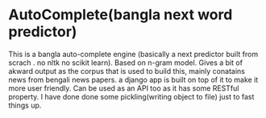 # AutoComplete(bangla next word predictor)
This is a bangla auto-complete engine (basically a next predictor built from scrach . no nltk no scikit learn). Based on n-gram model. Gives a bit of akward output as the corpus that is used to build this, mainly conatains news from bengali news papers. a django app is built on top of it  to make it more user friendly. Can be used as an API too as it has some RESTful property. I have done done some pickling(writing object to file) just to fast things up.
